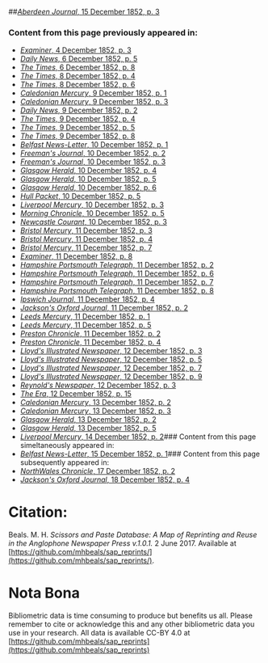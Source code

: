 ##[*Aberdeen Journal*, 15 December 1852, p. 3](https://mhbeals.github.io/sap_html/Aberdeen-Journal/Aberdeen-Journal-15-December-1852-p-3)

### Content from this page previously appeared in:
+ [*Examiner*, 4 December 1852, p. 3](https://mhbeals.github.io/sap_html/Examiner/Examiner-4-December-1852-p-3)
+ [*Daily News*, 6 December 1852, p. 5](https://mhbeals.github.io/sap_html/Daily-News/Daily-News-6-December-1852-p-5)
+ [*The Times*, 6 December 1852, p. 8](https://mhbeals.github.io/sap_html/The-Times/The-Times-6-December-1852-p-8)
+ [*The Times*, 8 December 1852, p. 4](https://mhbeals.github.io/sap_html/The-Times/The-Times-8-December-1852-p-4)
+ [*The Times*, 8 December 1852, p. 6](https://mhbeals.github.io/sap_html/The-Times/The-Times-8-December-1852-p-6)
+ [*Caledonian Mercury*, 9 December 1852, p. 1](https://mhbeals.github.io/sap_html/Caledonian-Mercury/Caledonian-Mercury-9-December-1852-p-1)
+ [*Caledonian Mercury*, 9 December 1852, p. 3](https://mhbeals.github.io/sap_html/Caledonian-Mercury/Caledonian-Mercury-9-December-1852-p-3)
+ [*Daily News*, 9 December 1852, p. 2](https://mhbeals.github.io/sap_html/Daily-News/Daily-News-9-December-1852-p-2)
+ [*The Times*, 9 December 1852, p. 4](https://mhbeals.github.io/sap_html/The-Times/The-Times-9-December-1852-p-4)
+ [*The Times*, 9 December 1852, p. 5](https://mhbeals.github.io/sap_html/The-Times/The-Times-9-December-1852-p-5)
+ [*The Times*, 9 December 1852, p. 8](https://mhbeals.github.io/sap_html/The-Times/The-Times-9-December-1852-p-8)
+ [*Belfast News-Letter*, 10 December 1852, p. 1](https://mhbeals.github.io/sap_html/Belfast-News-Letter/Belfast-News-Letter-10-December-1852-p-1)
+ [*Freeman's Journal*, 10 December 1852, p. 2](https://mhbeals.github.io/sap_html/Freeman's-Journal/Freeman's-Journal-10-December-1852-p-2)
+ [*Freeman's Journal*, 10 December 1852, p. 3](https://mhbeals.github.io/sap_html/Freeman's-Journal/Freeman's-Journal-10-December-1852-p-3)
+ [*Glasgow Herald*, 10 December 1852, p. 4](https://mhbeals.github.io/sap_html/Glasgow-Herald/Glasgow-Herald-10-December-1852-p-4)
+ [*Glasgow Herald*, 10 December 1852, p. 5](https://mhbeals.github.io/sap_html/Glasgow-Herald/Glasgow-Herald-10-December-1852-p-5)
+ [*Glasgow Herald*, 10 December 1852, p. 6](https://mhbeals.github.io/sap_html/Glasgow-Herald/Glasgow-Herald-10-December-1852-p-6)
+ [*Hull Packet*, 10 December 1852, p. 5](https://mhbeals.github.io/sap_html/Hull-Packet/Hull-Packet-10-December-1852-p-5)
+ [*Liverpool Mercury*, 10 December 1852, p. 3](https://mhbeals.github.io/sap_html/Liverpool-Mercury/Liverpool-Mercury-10-December-1852-p-3)
+ [*Morning Chronicle*, 10 December 1852, p. 5](https://mhbeals.github.io/sap_html/Morning-Chronicle/Morning-Chronicle-10-December-1852-p-5)
+ [*Newcastle Courant*, 10 December 1852, p. 3](https://mhbeals.github.io/sap_html/Newcastle-Courant/Newcastle-Courant-10-December-1852-p-3)
+ [*Bristol Mercury*, 11 December 1852, p. 3](https://mhbeals.github.io/sap_html/Bristol-Mercury/Bristol-Mercury-11-December-1852-p-3)
+ [*Bristol Mercury*, 11 December 1852, p. 4](https://mhbeals.github.io/sap_html/Bristol-Mercury/Bristol-Mercury-11-December-1852-p-4)
+ [*Bristol Mercury*, 11 December 1852, p. 7](https://mhbeals.github.io/sap_html/Bristol-Mercury/Bristol-Mercury-11-December-1852-p-7)
+ [*Examiner*, 11 December 1852, p. 8](https://mhbeals.github.io/sap_html/Examiner/Examiner-11-December-1852-p-8)
+ [*Hampshire Portsmouth Telegraph*, 11 December 1852, p. 2](https://mhbeals.github.io/sap_html/Hampshire-Portsmouth-Telegraph/Hampshire-Portsmouth-Telegraph-11-December-1852-p-2)
+ [*Hampshire Portsmouth Telegraph*, 11 December 1852, p. 6](https://mhbeals.github.io/sap_html/Hampshire-Portsmouth-Telegraph/Hampshire-Portsmouth-Telegraph-11-December-1852-p-6)
+ [*Hampshire Portsmouth Telegraph*, 11 December 1852, p. 7](https://mhbeals.github.io/sap_html/Hampshire-Portsmouth-Telegraph/Hampshire-Portsmouth-Telegraph-11-December-1852-p-7)
+ [*Hampshire Portsmouth Telegraph*, 11 December 1852, p. 8](https://mhbeals.github.io/sap_html/Hampshire-Portsmouth-Telegraph/Hampshire-Portsmouth-Telegraph-11-December-1852-p-8)
+ [*Ipswich Journal*, 11 December 1852, p. 4](https://mhbeals.github.io/sap_html/Ipswich-Journal/Ipswich-Journal-11-December-1852-p-4)
+ [*Jackson's Oxford Journal*, 11 December 1852, p. 2](https://mhbeals.github.io/sap_html/Jackson's-Oxford-Journal/Jackson's-Oxford-Journal-11-December-1852-p-2)
+ [*Leeds Mercury*, 11 December 1852, p. 1](https://mhbeals.github.io/sap_html/Leeds-Mercury/Leeds-Mercury-11-December-1852-p-1)
+ [*Leeds Mercury*, 11 December 1852, p. 5](https://mhbeals.github.io/sap_html/Leeds-Mercury/Leeds-Mercury-11-December-1852-p-5)
+ [*Preston Chronicle*, 11 December 1852, p. 2](https://mhbeals.github.io/sap_html/Preston-Chronicle/Preston-Chronicle-11-December-1852-p-2)
+ [*Preston Chronicle*, 11 December 1852, p. 4](https://mhbeals.github.io/sap_html/Preston-Chronicle/Preston-Chronicle-11-December-1852-p-4)
+ [*Lloyd's Illustrated Newspaper*, 12 December 1852, p. 3](https://mhbeals.github.io/sap_html/Lloyd's-Illustrated-Newspaper/Lloyd's-Illustrated-Newspaper-12-December-1852-p-3)
+ [*Lloyd's Illustrated Newspaper*, 12 December 1852, p. 5](https://mhbeals.github.io/sap_html/Lloyd's-Illustrated-Newspaper/Lloyd's-Illustrated-Newspaper-12-December-1852-p-5)
+ [*Lloyd's Illustrated Newspaper*, 12 December 1852, p. 7](https://mhbeals.github.io/sap_html/Lloyd's-Illustrated-Newspaper/Lloyd's-Illustrated-Newspaper-12-December-1852-p-7)
+ [*Lloyd's Illustrated Newspaper*, 12 December 1852, p. 9](https://mhbeals.github.io/sap_html/Lloyd's-Illustrated-Newspaper/Lloyd's-Illustrated-Newspaper-12-December-1852-p-9)
+ [*Reynold's Newspaper*, 12 December 1852, p. 3](https://mhbeals.github.io/sap_html/Reynold's-Newspaper/Reynold's-Newspaper-12-December-1852-p-3)
+ [*The Era*, 12 December 1852, p. 15](https://mhbeals.github.io/sap_html/The-Era/The-Era-12-December-1852-p-15)
+ [*Caledonian Mercury*, 13 December 1852, p. 2](https://mhbeals.github.io/sap_html/Caledonian-Mercury/Caledonian-Mercury-13-December-1852-p-2)
+ [*Caledonian Mercury*, 13 December 1852, p. 3](https://mhbeals.github.io/sap_html/Caledonian-Mercury/Caledonian-Mercury-13-December-1852-p-3)
+ [*Glasgow Herald*, 13 December 1852, p. 2](https://mhbeals.github.io/sap_html/Glasgow-Herald/Glasgow-Herald-13-December-1852-p-2)
+ [*Glasgow Herald*, 13 December 1852, p. 5](https://mhbeals.github.io/sap_html/Glasgow-Herald/Glasgow-Herald-13-December-1852-p-5)
+ [*Liverpool Mercury*, 14 December 1852, p. 2](https://mhbeals.github.io/sap_html/Liverpool-Mercury/Liverpool-Mercury-14-December-1852-p-2)### Content from this page simeltaneously appeared in:
+ [*Belfast News-Letter*, 15 December 1852, p. 1](https://mhbeals.github.io/sap_html/Belfast-News-Letter/Belfast-News-Letter-15-December-1852-p-1)### Content from this page subsequently appeared in:
+ [*NorthWales Chronicle*, 17 December 1852, p. 2](https://mhbeals.github.io/sap_html/NorthWales-Chronicle/NorthWales-Chronicle-17-December-1852-p-2)
+ [*Jackson's Oxford Journal*, 18 December 1852, p. 4](https://mhbeals.github.io/sap_html/Jackson's-Oxford-Journal/Jackson's-Oxford-Journal-18-December-1852-p-4)
                    
# Citation: 

Beals. M. H. *Scissors and Paste Database: A Map of Reprinting and Reuse in the Anglophone Newspaper Press v.1.0.1.* 2 June 2017. Available at [https://github.com/mhbeals/sap_reprints/](https://github.com/mhbeals/sap_reprints/). 
                    
# Nota Bona

Bibliometric data is time consuming to produce but benefits us all. Please remember to cite or acknowledge this and any other bibliometric data you use in your research. All data is available CC-BY 4.0 at [https://github.com/mhbeals/sap_reprints](https://github.com/mhbeals/sap_reprints)